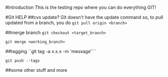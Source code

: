 #Introduction
This is the testing repo where you can do everything GIT!

#Git HELP
##cvs update?
Git doesn't have the update command so, to pull updated from a branch, you do ``git pull origin <branch>``

##merge branch
``git checkout <target_branch>``

``git merge <working_branch>``

##tagging
``git tag -a x.x.x -m 'message'```

``git push --tags``

##some other stuff
and more
